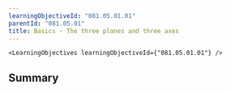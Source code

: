 ```yaml
---
learningObjectiveId: "081.05.01.01"
parentId: "081.05.01"
title: Basics - The three planes and three axes
---
```


```tsx eval
<LearningObjectives learningObjectiveId={"081.05.01.01"} />
```

## Summary
